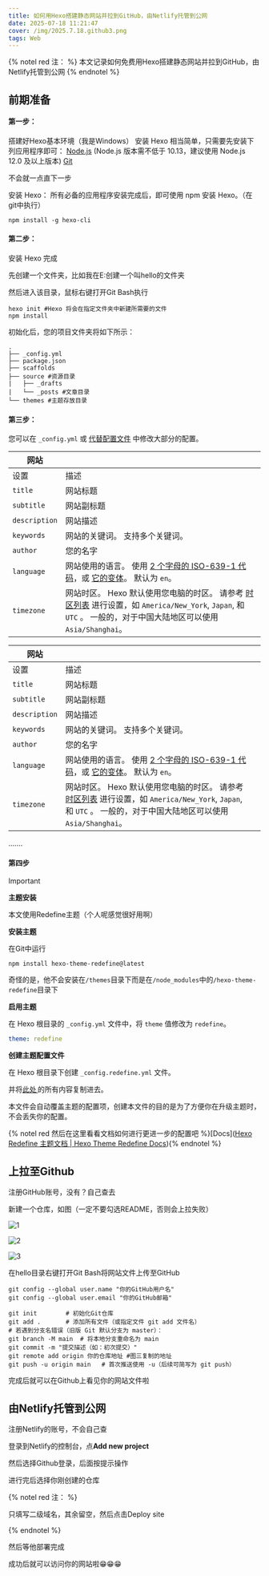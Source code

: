 ```yaml
---
title: 如何用Hexo搭建静态网站并拉到GitHub，由Netlify托管到公网
date: 2025-07-18 11:21:47
cover: /img/2025.7.18.github3.png
tags: Web
---
```


{% notel red 注： %}
本文记录如何免费用Hexo搭建静态网站并拉到GitHub，由Netlify托管到公网
{% endnotel %}

## 前期准备

#### 第一步：
搭建好Hexo基本环境（我是Windows）
安装 Hexo 相当简单，只需要先安装下列应用程序即可：
[Node.js](http://nodejs.org/) (Node.js 版本需不低于 10.13，建议使用 Node.js 12.0 及以上版本)
[Git](http://git-scm.com/)

不会就一点直下一步

安装 Hexo：
所有必备的应用程序安装完成后，即可使用 npm 安装 Hexo。（在git中执行）

```
npm install -g hexo-cli
```

#### 第二步：

安装 Hexo 完成

先创建一个文件夹，比如我在E:创建一个叫hello的文件夹

然后进入该目录，鼠标右键打开Git Bash执行

```
hexo init #Hexo 将会在指定文件夹中新建所需要的文件
npm install
```

初始化后，您的项目文件夹将如下所示：

```
.
├── _config.yml
├── package.json
├── scaffolds
├── source #资源目录
|   ├── _drafts 
|   └── _posts #文章目录
└── themes #主题存放目录
```

#### 第三步：

您可以在 `_config.yml` 或 [代替配置文件](https://hexo.io/zh-cn/docs/configuration#使用代替配置文件) 中修改大部分的配置。

| 网站          |                                                              |
| ------------- | ------------------------------------------------------------ |
| 设置          | 描述                                                         |
| `title`       | 网站标题                                                     |
| `subtitle`    | 网站副标题                                                   |
| `description` | 网站描述                                                     |
| `keywords`    | 网站的关键词。 支持多个关键词。                              |
| `author`      | 您的名字                                                     |
| `language`    | 网站使用的语言。 使用 [2 个字母的 ISO-639-1 代码](https://en.wikipedia.org/wiki/List_of_ISO_639-1_codes)，或 [它的变体](https://hexo.io/docs/internationalization)。 默认为 `en`。 |
| `timezone`    | 网站时区。 Hexo 默认使用您电脑的时区。 请参考 [时区列表](https://en.wikipedia.org/wiki/List_of_tz_database_time_zones) 进行设置，如 `America/New_York`, `Japan`, 和 `UTC` 。 一般的，对于中国大陆地区可以使用 `Asia/Shanghai`。 |

| 网站          |                                                              |      |
| ------------- | ------------------------------------------------------------ | ---- |
| 设置          | 描述                                                         |      |
| `title`       | 网站标题                                                     |      |
| `subtitle`    | 网站副标题                                                   |      |
| `description` | 网站描述                                                     |      |
| `keywords`    | 网站的关键词。 支持多个关键词。                              |      |
| `author`      | 您的名字                                                     |      |
| `language`    | 网站使用的语言。 使用 [2 个字母的 ISO-639-1 代码](https://en.wikipedia.org/wiki/List_of_ISO_639-1_codes)，或 [它的变体](https://hexo.io/docs/internationalization)。 默认为 `en`。 |      |
| `timezone`    | 网站时区。 Hexo 默认使用您电脑的时区。 请参考 [时区列表](https://en.wikipedia.org/wiki/List_of_tz_database_time_zones) 进行设置，如 `America/New_York`, `Japan`, 和 `UTC` 。 一般的，对于中国大陆地区可以使用 `Asia/Shanghai`。 |      |

.......

#### 第四步

> [!IMPORTANT]
>
> **主题安装**

本文使用Redefine主题（个人呢感觉很好用啊）

**安装主题**

在Git中运行

```Git
npm install hexo-theme-redefine@latest
```

奇怪的是，他不会安装在`/themes`目录下而是在`/node_modules`中的`/hexo-theme-redefine`目录下

**启用主题**

在 Hexo 根目录的 `_config.yml` 文件中，将 `theme` 值修改为 `redefine`。

```_config.yml
theme: redefine
```

**创建主题配置文件**

在 Hexo 根目录下创建 `_config.redefine.yml` 文件。

并将[此处 ](https://github.com/EvanNotFound/hexo-theme-redefine/blob/main/_config.yml)的所有内容复制进去。

本文件会自动覆盖主题的配置项，创建本文件的目的是为了方便你在升级主题时，不会丢失你的配置。

{% notel red 然后在这里看看文档如何进行更进一步的配置吧 %}[Docs]([Hexo Redefine 主题文档 | Hexo Theme Redefine Docs](https://redefine-docs.ohevan.com/zh)){% endnotel %}

## 上拉至Github

注册GitHub账号，没有？自己查去

新建一个仓库，如图（一定不要勾选README，否则会上拉失败）

![1](/img/2025.7.18.gihub.jpeg)

![2](/img/2025.7.18.github1.jpeg)

![3](/img/2025.7.18.github2.jpeg)

在hello目录右键打开Git Bash将网站文件上传至GitHub

```配置 Git 账户
git config --global user.name "你的GitHub用户名"
git config --global user.email "你的GitHub邮箱"
```

```
git init        # 初始化Git仓库
git add .       # 添加所有文件（或指定文件 git add 文件名）
# 若遇到分支名错误（旧版 Git 默认分支为 master）：
git branch -M main  # 将本地分支重命名为 main
git commit -m "提交描述（如：初次提交）"
git remote add origin 你的仓库地址 #图三复制的地址
git push -u origin main   # 首次推送使用 -u（后续可简写为 git push）
```

完成后就可以在Github上看见你的网站文件啦

## 由Netlify托管到公网

注册Netlify的账号，不会自己查

登录到Netlify的控制台，点**Add new project**

然后选择Github登录，后面按提示操作

进行完后选择你刚创建的仓库

{% notel red 注： %}

只填写二级域名，其余留空，然后点击Deploy site

{% endnotel %}

然后等他部署完成

成功后就可以访问你的网站啦😁😁😁
